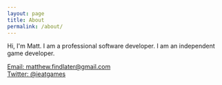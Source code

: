 ```yaml
---
layout: page
title: About
permalink: /about/
---
```


Hi, I'm Matt. I am a professional software developer. I am an independent game developer.

[Email: matthew.findlater@gmail.com](mailto:matthew.findlater@gmail.com)  
[Twitter: @ieatgames](https://twitter.com/ieatgames)

